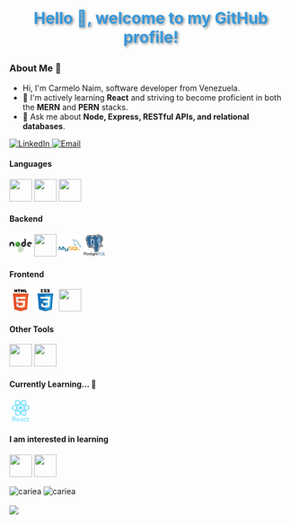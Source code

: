 # <p align="center" style="color: #3498db; text-shadow: 2px 2px 4px #888888;">Hello 👋, welcome to my GitHub profile!</p>

<h3> About Me 🚀</h3>

- Hi, I'm Carmelo Naim, software developer from Venezuela.
- 🌱 I'm actively learning **React** and striving to become proficient in both the **MERN** and **PERN** stacks.
- 💬 Ask me about **Node, Express, RESTful APIs, and relational databases**.

<a href="https://www.linkedin.com/in/carmelo-naim-542b81280/" target="_blank">
  <img src="https://img.shields.io/badge/LinkedIn-%230077B5.svg?&style=flat-square&logo=linkedin&logoColor=white" alt="LinkedIn">
</a>
<a href="mailto:cnaim.dev@gmail.com" target="_blank">
  <img src="https://img.shields.io/badge/Email-%23D14836.svg?&style=flat-square&logo=gmail&logoColor=white" alt="Email">
</a>

#### Languages
<p>
  <img src="https://cdn.jsdelivr.net/gh/devicons/devicon/icons/javascript/javascript-original.svg" width="40" height="40"/>
  <img src="https://cdn.jsdelivr.net/gh/devicons/devicon/icons/typescript/typescript-original.svg" width="40" height="40"/>
  <img src="https://cdn.jsdelivr.net/gh/devicons/devicon/icons/c/c-original.svg" width="40" height="40"/>
</p>

 #### Backend
 <p>
    <img src="https://raw.githubusercontent.com/devicons/devicon/master/icons/nodejs/nodejs-original-wordmark.svg" width="40" height="40"/>
    <img src="https://cdn.jsdelivr.net/gh/devicons/devicon/icons/express/express-original.svg" width="40" height="40"/>
    <img src="https://raw.githubusercontent.com/devicons/devicon/master/icons/mysql/mysql-original-wordmark.svg" width="40" height="40"/>
    <img src="https://raw.githubusercontent.com/devicons/devicon/master/icons/postgresql/postgresql-original-wordmark.svg" width="40" height="40"/>
 </p>
 
#### Frontend
<p>
    <img src="https://raw.githubusercontent.com/devicons/devicon/master/icons/html5/html5-original-wordmark.svg" width="40" height="40"/>
    <img src="https://raw.githubusercontent.com/devicons/devicon/master/icons/css3/css3-original-wordmark.svg" width="40" height="40"/>
    <img src="https://cdn.jsdelivr.net/gh/devicons/devicon/icons/javascript/javascript-original.svg" width="40" height="40"/>
</p>

#### Other Tools
  <p>
    <img src="https://www.vectorlogo.zone/logos/git-scm/git-scm-icon.svg" width="40" height="40"/>
    <img src="https://www.vectorlogo.zone/logos/getpostman/getpostman-icon.svg" width="40" height="40"/>
  </p>

#### Currently Learning... 📝
 <p>
    <img src="https://raw.githubusercontent.com/devicons/devicon/master/icons/react/react-original-wordmark.svg" width="40" height="40"/>
 </p>

#### I am interested in learning
 <p>
  <img src="https://cdn.jsdelivr.net/gh/devicons/devicon/icons/csharp/csharp-original.svg" width="40" height="40"/>
  <img src="https://cdn.jsdelivr.net/gh/devicons/devicon/icons/godot/godot-original.svg" width="40" height="40"/>
 </p>

<img src="https://github-readme-stats.vercel.app/api?username=cariea&show_icons=true&locale=en&theme=dracula" alt="cariea" />
<img src="https://github-readme-stats.vercel.app/api/top-langs/?username=cariea&layout=compact&theme=dracula" alt="cariea"/>
<br></br>
<img src="https://komarev.com/ghpvc/?username=cariea&style=flat-square"/>